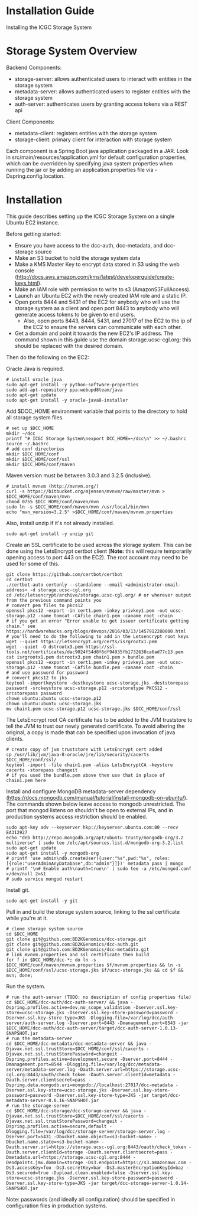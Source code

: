 # Installation Guide
Installing the ICGC Storage System


# Storage System Overview
Backend Components:
- storage-server: allows authenticated users to interact with entities in the storage system
- metadata-server: allows authenticated users to register entities with the storage system
- auth-server: authenticates users by granting access tokens via a REST api

Client Components:
- metadata-client: registers entities with the storage system
- storage-client: primary client for interaction with storage system

Each component is a Spring Boot java application packaged in a JAR. Look in src/main/resources/application.yml for default configuration properties, which can be overridden by specifying java system properties when running the jar or by adding an application.properties file via -Dspring.config.location.


# Installation
This guide describes setting up the ICGC Storage System on a single Ubuntu EC2 instance.

Before getting started:
- Ensure you have access to the dcc-auth, dcc-metadata, and dcc-storage source
- Make an S3 bucket to hold the storage system data
- Make a KMS Master Key to encrypt data stored in S3 using the web console (http://docs.aws.amazon.com/kms/latest/developerguide/create-keys.html).
- Make an IAM role with permission to write to s3 (AmazonS3FullAccess).
- Launch an Ubuntu EC2 with the newly created IAM role and a static IP.
- Open ports 8444 and 5431 of the EC2 for anybody who will use the storage system as a client and open port 8443 to anybody who will generate access tokens to be given to end users.
  - Also, open ports 8443, 8444, 5431, and 27017 of the EC2 to the ip of the EC2 to ensure the servers can communicate with each other.
- Get a domain and point it towards the new EC2's IP address. The command shown in this guide use the domain storage.ucsc-cgl.org; this should be replaced with the desired domain.

Then do the following on the EC2:

Oracle Java is required.
```
# install oracle java
sudo apt-get install -y python-software-properties
sudo add-apt-repository ppa:webupd8team/java
sudo apt-get update
sudo apt-get install -y oracle-java8-installer
```

Add $DCC_HOME environment variable that points to the directory to hold all storage system files.
```
# set up $DCC_HOME
mkdir ~/dcc
printf "# ICGC Storage System\nexport DCC_HOME=~/dcc\n" >> ~/.bashrc
source ~/.bashrc
# add conf directories
mkdir $DCC_HOME/conf
mkdir $DCC_HOME/conf/ssl
mkdir $DCC_HOME/conf/maven
```

Maven version must be between 3.0.3 and 3.2.5 (inclusive).
```
# install mvnvm (http://mvnvm.org/)
curl -s https://bitbucket.org/mjensen/mvnvm/raw/master/mvn > $DCC_HOME/conf/maven/mvn
chmod 0755 $DCC_HOME/conf/maven/mvn
sudo ln -s $DCC_HOME/conf/maven/mvn /usr/local/bin/mvn
echo "mvn_version=3.2.5" >$DCC_HOME/conf/maven/mvnvm.properties
```

Also, install unzip if it's not already installed.
```
sudo apt-get install -y unzip git
```

Create an SSL certificate to be used across the storage system. This can be done using the LetsEncrypt certbot client (**Note:** this will require temporarily opening access to port 443 on the EC2). The root account may need to be used for some of this.
```
git clone https://github.com/certbot/certbot
cd certbot
./certbot-auto certonly --standalone --email <administrator-email-address> -d storage.ucsc-cgl.org
cd /etc/letsencrypt/archive/storage.ucsc-cgl.org/ # or wherever output from the previous command points you
# convert pem files to pkcs12
openssl pkcs12 -export -in cert1.pem -inkey privkey1.pem -out ucsc-storage.p12 -name tomcat -CAfile chain1.pem -caname root -chain
# if you get an error "Error unable to get issuer certificate getting chain." see https://hardwarehacks.org/blogs/devops/2016/03/13/1457912280000.html 
# you'll need to do the following to add in the Letsencrypt root keys
wget --quiet https://letsencrypt.org/certs/isrgrootx1.pem
wget --quiet -O dstrootx3.pem https://ssl-tools.net/certificates/dac9024f54d8f6df94935fb1732638ca6ad77c13.pem
cat isrgrootx1.pem dstrootx3.pem chain1.pem > bundle.pem
openssl pkcs12 -export -in cert1.pem -inkey privkey1.pem -out ucsc-storage.p12 -name tomcat -CAfile bundle.pem -caname root -chain
# and use password for password
# convert pkcs12 to jks
keytool -importkeystore -destkeystore ucsc-storage.jks -deststorepass password -srckeystore ucsc-storage.p12 -srcstoretype PKCS12 -srcstorepass password
chown ubuntu:ubuntu ucsc-storage.p12
chown ubuntu:ubuntu ucsc-storage.jks
mv chain1.pem ucsc-storage.p12 ucsc-storage.jks $DCC_HOME/conf/ssl
```

The LetsEncrypt root CA certificate has to be added to the JVM truststore to tell the JVM to trust our newly generated certificate. To avoid altering the original, a copy is made that can be specified upon invocation of java clients.
```
# create copy of jvm truststore with LetsEncrypt cert added
cp /usr/lib/jvm/java-8-oracle/jre/lib/security/cacerts $DCC_HOME/conf/ssl/
keytool -import -file chain1.pem -alias LetsEncryptCA -keystore cacerts -storepass changeit
# if you used the bundle.pem above then use that in place of chain1.pem here
```

Install and configure MongoDB metadata-server dependency (https://docs.mongodb.com/manual/tutorial/install-mongodb-on-ubuntu/). The commands shown below leave access to mongodb unrestricted. The port that mongod listens on shouldn't be open to external IPs, and in production systems access restriction should be enabled.
```
sudo apt-key adv --keyserver hkp://keyserver.ubuntu.com:80 --recv EA312927
echo "deb http://repo.mongodb.org/apt/ubuntu trusty/mongodb-org/3.2 multiverse" | sudo tee /etc/apt/sources.list.d/mongodb-org-3.2.list
sudo apt-get update
sudo apt-get install -y mongodb-org
# printf 'use admin\ndb.createUser({user:"%s",pwd:"%s", roles:[{role:"userAdminAnyDatabase",db:"admin"}]})' metadata pass | mongo
# printf '\n# Enable auth\nauth=true\n' | sudo tee -a /etc/mongod.conf >/dev/null 2>&1
# sudo service mongod restart
```

Install git.
```
sudo apt-get install -y git
```

Pull in and build the storage system source, linking to the ssl certificate while you're at it.
```
# clone storage system source
cd $DCC_HOME
git clone git@github.com:BD2KGenomics/dcc-storage.git
git clone git@github.com:BD2KGenomics/dcc-auth.git
git clone git@github.com:BD2KGenomics/dcc-metadata.git
# link mvnvm.properties and ssl certificate then build
for f in $DCC_HOME/dcc-*; do ln -s $DCC_HOME/conf/maven/mvnvm.properties $f/mvnvm.properties && ln -s $DCC_HOME/conf/ssl/ucsc-storage.jks $f/ucsc-storage.jks && cd $f && mvn; done;
```

Run the system.
```
# run the auth-server (TODO: no description of config properties file)
cd $DCC_HOME/dcc-auth/dcc-auth-server/ && java -Dspring.profiles.active=dev,no_scope_validation -Dserver.ssl.key-store=ucsc-storage.jks -Dserver.ssl.key-store-password=password -Dserver.ssl.key-store-type=JKS -Dlogging.file=/var/log/dcc/auth-server/auth-server.log -Dserver.port=8443 -Dmanagement.port=8543 -jar $DCC_HOME/dcc-auth/dcc-auth-server/target/dcc-auth-server-1.0.13-SNAPSHOT.jar
# run the metadata-server
cd $DCC_HOME/dcc-metadata/dcc-metadata-server && java -Djavax.net.ssl.trustStore=$DCC_HOME/conf/ssl/cacerts -Djavax.net.ssl.trustStorePassword=changeit -Dspring.profiles.active=development,secure -Dserver.port=8444 -Dmanagement.port=8544 -Dlogging.file=/var/log/dcc/metadata-server/metadata-server.log -Dauth.server.url=https://storage.ucsc-cgl.org:8443/oauth/check_token -Dauth.server.clientId=metadata -Dauth.server.clientsecret=pass -Dspring.data.mongodb.uri=mongodb://localhost:27017/dcc-metadata -Dserver.ssl.key-store=ucsc-storage.jks -Dserver.ssl.key-store-password=password -Dserver.ssl.key-store-type=JKS -jar target/dcc-metadata-server-0.0.16-SNAPSHOT.jar
# run the storage-server
cd $DCC_HOME/dcc-storage/dcc-storage-server && java -Djavax.net.ssl.trustStore=$DCC_HOME/conf/ssl/cacerts -Djavax.net.ssl.trustStorePassword=changeit -Dspring.profiles.active=secure,default -Dlogging.file=/var/log/dcc/storage-server/storage-server.log -Dserver.port=5431 -Dbucket.name.object=<s3-bucket-name> -Dbucket.name.state=<s3-bucket-name> -Dauth.server.url=https://storage.ucsc-cgl.org:8443/oauth/check_token -Dauth.server.clientId=storage -Dauth.server.clientsecret=pass -Dmetadata.url=https://storage.ucsc-cgl.org:8444 -Dendpoints.jmx.domain=storage -Ds3.endpoint=https://s3.amazonaws.com -Ds3.accessKey=foo -Ds3.secretKey=bar -Ds3.masterEncryptionKeyId=baz -Ds3.secured=true -Dupload.clean.enabled=false -Dserver.ssl.key-store=ucsc-storage.jks -Dserver.ssl.key-store-password=password -Dserver.ssl.key-store-type=JKS -jar target/dcc-storage-server-1.0.14-SNAPSHOT.jar
```
Note: passwords (and ideally all configuration) should be specified in configuration files in production systems.
